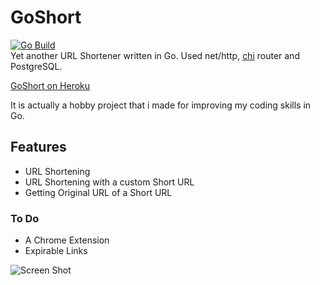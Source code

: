 # GoShort
[![Go Build](https://github.com/batt0s/goshort/actions/workflows/go.yml/badge.svg)](https://github.com/batt0s/goshort/actions/workflows/go.yml)  
Yet another URL Shortener written in Go. Used net/http, [chi](https://github.com/go-chi/chi) router and PostgreSQL.  

[GoShort on Heroku](https://goshrt.herokuapp.com)   

It is actually a hobby project that i made for improving my coding skills in Go.


## Features
- URL Shortening
- URL Shortening with a custom Short URL
- Getting Original URL of a Short URL

### To Do 
- A Chrome Extension
- Expirable Links

![Screen Shot](https://i.imgur.com/TAZlc95.png)
